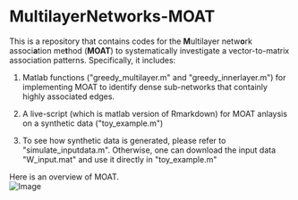 # MultilayerNetworks-MOAT  

This is a repository that contains codes for the **M**ultilayer netw**o**rk associ**a**tion me**t**hod (**MOAT**) to systematically investigate a vector-to-matrix association patterns. Specifically, it includes:

1. Matlab functions ("greedy_multilayer.m" and "greedy_innerlayer.m") for implementing MOAT to identify dense sub-networks that containly highly associated edges.

2. A live-script (which is matlab version of Rmarkdown) for MOAT anlaysis on a synthetic data ("toy_example.m")

3. To see how synthetic data is generated, please refer to "simulate_inputdata.m". Otherwise, one can download the input data "W_input.mat" and use it directly in "toy_example.m"



Here is an overview of MOAT. 
\
![Image](/SCCN/SCCN_pipeline.png)
